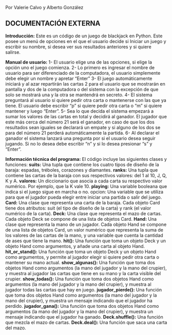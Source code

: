Por Valerie Calvo y Alberto González

## DOCUMENTACIÓN EXTERNA

**Introducción:**
Este es un código de un juego de blackjack en Python. Este posee un menú de opciones en el que el usuario decide si Iniciar un juego y escribir su nombre, si desea ver sus resultados anteriores y si quiere salirse. 

**Manual de usuario:**
1-	El usuario elige una de las opciones, si elige la opción uno el juego comienza.
2-	Lo primero es ingresar el nombre de usuario para ser diferenciado de la computadora, el usuario simplemente debe elegir un nombre y apretar “Enter”
3-	El juego automáticamente iniciará y al azar repartirán las cartas 2 para el usuario que se mostrarán en pantalla y dos de la computadora o del sistema con la excepción de que solo se mostrará una y la otra se mantendrá en secreto.
4-	El sistema preguntará al usuario si quiere pedir otra carta o mantenerse con las que ya tiene. El usuario debe escribir “p” si quiere pedir otra carta o “m” si quiere mantener y luego “Enter”.
5-	Sea lo que decida el sistema empezará a sumar los valores de las cartas en total y decidirá al ganador. El jugador que este más cerca del número 21 será el ganador, en caso de que los dos resultados sean iguales se declarará un empate y si alguno de los dos se para del número 21 perderá automáticamente la partida.
6-	Al declarar el ganador el sistema lanzará una pregunta por si el usuario desea seguir jugando. Si no lo desea debe escribir “n” y si lo desea presionar “s” y “Enter”.

**Información técnica del programa:**
El código incluye las siguientes clases y funciones:
**suits:** Una tupla que contiene los cuatro tipos de diseño de la baraja: espadas, tréboles, corazones y diamantes.
**ranks:** Una tupla que contiene las cartas de la baraja con sus respectivos valores: del 1 al 10, J, Q, K y A.
**valores:** Un diccionario que asocia a cada carta su respectivo valor numérico. Por ejemplo, que la K vale 10.
**playing:** Una variable booleana que indica si el juego sigue en marcha o no. 
opcion: Una variable que se utiliza para que el jugador pueda elegir entre iniciar una partida o salir del juego.
**Card:** Una clase que representa una carta de la baraja. Cada objeto Card tiene dos atributos: suit (el tipo de diseño de la carta) y rank (el valor numérico de la carta).
**Deck:** Una clase que representa el mazo de cartas. Cada objeto Deck se compone de una lista de objetos Card.
**Hand:** Una clase que representa la mano de un jugador. Cada objeto Hand se compone de una lista de objetos Card, un valor numérico que representa la suma de los valores de las cartas de la mano, y una variable que cuenta la cantidad de ases que tiene la mano.
**hit():** Una función que toma un objeto Deck y un objeto Hand como argumentos, y añade una carta al objeto Hand.
**hit_or_stand():** Una función que toma un objeto Deck y un objeto Hand como argumentos, y permite al jugador elegir si quiere pedir otra carta o mantener su mano actual.
**show_algunas():** Una función que toma dos objetos Hand como argumentos (la mano del jugador y la mano del crupier), y muestra al jugador las cartas que tiene en su mano y la carta visible del crupier.
**show_todas():** Una función que toma dos objetos Hand como argumentos (la mano del jugador y la mano del crupier), y muestra al jugador todas las cartas que hay en juego.
**jugador_pierde():** Una función que toma dos objetos Hand como argumentos (la mano del jugador y la mano del crupier), y muestra un mensaje indicando que el jugador ha perdido.
**jugador_gana():** Una función que toma dos objetos Hand como argumentos (la mano del jugador y la mano del crupier), y muestra un mensaje indicando que el jugador ha ganado.
**Deck.shuffle():** Una función que mezcla el mazo de cartas.
**Deck.deal():** Una función que saca una carta del mazo.

